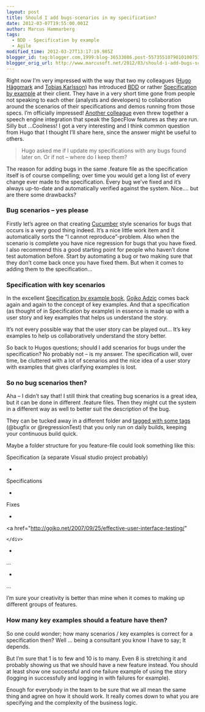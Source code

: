 ```yaml
---
layout: post
title: Should I add bugs-scenarios in my specification?
date: 2012-03-07T19:55:00.001Z
author: Marcus Hammarberg
tags:
  - BDD - Specification by example
  - Agile
modified_time: 2012-03-27T13:17:19.985Z
blogger_id: tag:blogger.com,1999:blog-36533086.post-5573551079010100753
blogger_orig_url: http://www.marcusoft.net/2012/03/should-i-add-bugs-scenarios-in-my.html
---
```


Right now I’m very impressed with the way that two my colleagues
(<a href="http://www.hugohaggmark.com/" target="_blank">Hugo Häggmark</a>
and <a href="http://www.tobias-karlsson.se/" target="_blank">Tobias
Karlsson</a>) has introduced
<a href="http://en.wikipedia.org/wiki/Behavior_Driven_Development"
target="_blank">BDD</a> or rather
<a href="http://specificationbyexample.com/"
target="_blank">Specification by example</a> at their client. They have
in a very short time gone from people not speaking to each other
(analysts and developers) to collaboration around the scenarios of their
specifications and demos running from those specs. I’m officially
impressed!
<a href="https://twitter.com/#!/toresta" target="_blank">Another
colleague</a> even threw together a speech engine integration that speak
the SpecFlow features as they are run. Silly but …Coolness!
I got a very interesting and I think common question from Hugo that I
thought I’ll share here, since the answer might be useful to others.

> Hugo asked me if I update my specifications with any bugs found later
> on. Or if not – where do I keep them?

<a href="" id="more"></a>
The reason for adding bugs in the same .feature file as the
specification itself is of course compelling; over time you would get a
long list of every change ever made to the specification. Every bug
we’ve fixed and it’s always up-to-date and automatically verified
against the system. Nice…. but are there some drawbacks?


### Bug scenarios – yes please

Firstly let’s agree on that creating
<a href="https://github.com/aslakhellesoy/cucumber/wiki/"
target="_blank">Cucumber</a> style scenarios for bugs that occurs is a
very good thing indeed. It’s a nice little work item and it
automatically sorts the “I cannot reproduce”-problem. Also when the
scenario is complete you have nice regression for bugs that you have
fixed.
I also recommend this a good starting point for people who haven’t done
test automation before. Start by automating a bug or two making sure
that they don’t come back once you have fixed them.
But when it comes to adding them to the specification…

### Specification with key scenarios

<div align="left">

In the excellent
<a href="http://manning.com/adzic/" target="_blank">Specification by
example book</a>,
<a href="http://gojko.net/" target="_blank">Gojko Adzic</a> comes back
again and again to the concept of key examples. And that a specification
(as thought of in Specification by example) in essence is made up with a
user story and key examples that helps us understand the story.

</div>

<div align="left">

It’s not every possible way that the user story can be played out… It’s
key examples to help us collaboratively understand the story better.

</div>

<div align="left">

So back to Hugos questions; should I add scenarios for bugs under the
specification? No probably not – is my answer. The specification will,
over time, be cluttered with a lot of scenarios and the nice idea of a
user story with examples that gives clarifying examples is lost.

</div>

### So no bug scenarios then?

<div align="left">

Aha – I didn’t say that! I still think that creating bug scenarios is a
great idea, but it can be done in different .feature files. Then they
might cut the system in a different way as well to better suit the
description of the bug.

</div>

<div align="left">

They can be tucked away in a different folder and <a
href="http://www.marcusoft.net/2010/12/using-tags-in-specflow-features.html"
target="_blank">tagged with some tags</a> (@bugfix or @regressionTest)
that you only run on daily builds, keeping your continuous build quick.

</div>

<div align="left">

Maybe a folder structure for you feature-file could look something like
this:

</div>

<div align="left">

Specification (a separate Visual studio project probably)

</div>

-   <div align="left">
   Specifications
   </div>

-   <div align="left">
   Fixes
   </div>

-   <div align="left">
   <a href="http://gojko.net/2007/09/25/effective-user-interface-testing/"

    </div>

-   <div align="left">
   …
   </div>

-   <div align="left">
   …
   </div>

<div align="left">

I’m sure your creativity is better than mine when it comes to making up
different groups of features.

</div>

### How many key examples should a feature have then?

<div align="left">

So one could wonder; how many scenarios / key examples is correct for a
specification then? Well … being a consultant you know I have to say; It
depends.

</div>

<div align="left">

But I’m sure that 1 is to few and 10 is to many. Even 8 is stretching it
and probably showing us that we should have a new feature instead. You
should at least show one successful and one failure example of using the
story (logging in successfully and logging in with failures for
example).

</div>

<div align="left">

Enough for everybody in the team to be sure that we all mean the same
thing and agree on how it should work. It really comes down to what you
are specifying and the complexity of the business logic.

</div>
